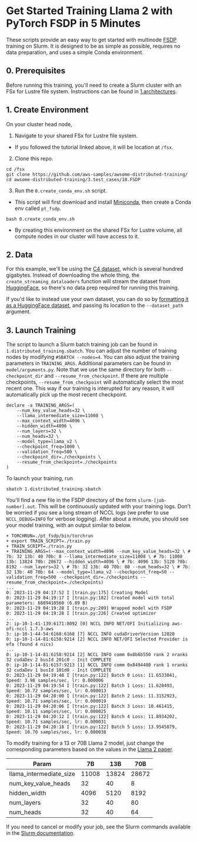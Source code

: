 # Get Started Training Llama 2 with PyTorch FSDP in 5 Minutes

These scripts provide an easy way to get started with multinode [FSDP](https://pytorch.org/tutorials/intermediate/FSDP_tutorial.html) training on Slurm. It is designed to be as simple as possible, requires no data preparation, and uses a simple Conda environment. 

## 0. Prerequisites

Before running this training, you'll need to create a Slurm cluster with an FSx for Lustre file system. Instructions can be found in [1.architectures](../../1.architectures).

## 1. Create Environment

On your cluster head node, 
1. Navigate to your shared FSx for Lustre file system.
* If you followed the tutorial linked above, it will be location at `/fsx`.   
2. Clone this repo. 

```
cd /fsx
git clone https://github.com/aws-samples/awsome-distributed-training/
cd awsome-distributed-training/3.test_cases/10.FSDP
```

3. Run the `0.create_conda_env.sh` script. 
* This script will first download and install [Miniconda](https://docs.conda.io/projects/miniconda/en/latest/), then create a Conda env called `pt_fsdp`.

```
bash 0.create_conda_env.sh
```

* By creating this environment on the shared FSx for Lustre volume, all compute nodes in our cluster will have access to it.

## 2. Data

For this example, we'll be using the [C4 dataset](https://huggingface.co/datasets/allenai/c4), which is several hundred gigabytes. Instead of downloading the whole thing, the `create_streaming_dataloaders` function will stream the dataset from [HuggingFace](https://huggingface.co/datasets), so there's no data prep required for running this training. 

If you'd like to instead use your own dataset, you can do so by [formatting it as a HuggingFace dataset](https://huggingface.co/docs/datasets/create_dataset), and passing its location to the `--dataset_path` argument.

## 3. Launch Training

The script to launch a Slurm batch training job can be found in `1.distributed_training.sbatch`. You can adjust the number of training nodes by modifying `#SBATCH --nodes=4`. You can also adjust the training parameters in `TRAINING_ARGS`. Additional parameters can be found in `model/arguments.py`. Note that we use the same directory for both `--checkpoint_dir` and `--resume_from_checkpoint`. If there are multiple checkpoints, `--resume_from_checkpoint` will automatically select the most recent one. This way if our training is interupted for any reason, it will automatically pick up the most recent checkpoint.

```
declare -a TRAINING_ARGS=(
    --num_key_value_heads=32 \
    --llama_intermediate_size=11008 \
    --max_context_width=4096 \
    --hidden_width=4096 \
    --num_layers=32 \
    --num_heads=32 \
    --model_type=llama_v2 \
    --checkpoint_freq=1000 \
    --validation_freq=500 \
    --checkpoint_dir=./checkpoints \
    --resume_from_checkpoint=./checkpoints
)
```

To launch your training, run

```
sbatch 1.distributed_training.sbatch
```

You'll find a new file in the FSDP directory of the form `slurm-[job-number].out`. This will be continuously updated with your training logs. Don't be worried if you see a long stream of NCCL logs (we prefer to use `NCCL_DEBUG=INFO` for verbose logging). After about a minute, you should see your model training, with an output similar to below.

```
+ TORCHRUN=./pt_fsdp/bin/torchrun
+ export TRAIN_SCRIPT=./train.py
+ TRAIN_SCRIPT=./train.py
+ TRAINING_ARGS=(--max_context_width=4096 --num_key_value_heads=32 \ # 7b: 32 13b: 40 70b: 8 --llama_intermediate_size=11008 \ # 7b: 11008 13b: 13824 70b: 28672 --hidden_width=4096 \ # 7b: 4096 13b: 5120 70b: 8192 --num_layers=32 \ # 7b: 32 13b: 40 70b: 80 --num_heads=32 \ # 7b: 32 13b: 40 70b: 64 --model_type=llama_v2 --checkpoint_freq=50 --validation_freq=500 --checkpoint_dir=./checkpoints --resume_from_checkpoint=./checkpoints)
...
0: 2023-11-29 04:17:52 I [train.py:175] Creating Model
0: 2023-11-29 04:19:17 I [train.py:182] Created model with total parameters: 6889410560 (6.89 B)
0: 2023-11-29 04:19:28 I [train.py:209] Wrapped model with FSDP
0: 2023-11-29 04:19:28 I [train.py:226] Created optimizer
...
2: ip-10-1-41-139:6171:8092 [0] NCCL INFO NET/OFI Initializing aws-ofi-nccl 1.7.3-aws
3: ip-10-1-44-54:6168:6168 [7] NCCL INFO cudaDriverVersion 12020
0: ip-10-1-14-81:6158:9214 [2] NCCL INFO NET/OFI Selected Provider is efa (found 4 nics)
...
0: ip-10-1-14-81:6158:9214 [2] NCCL INFO comm 0x8b6b550 rank 2 nranks 32 cudaDev 2 busId 201c0 - Init COMPLETE
0: ip-10-1-14-81:6157:9213 [1] NCCL INFO comm 0x8494480 rank 1 nranks 32 cudaDev 1 busId 101d0 - Init COMPLETE
0: 2023-11-29 04:19:48 I [train.py:122] Batch 0 Loss: 11.6533041, Speed: 3.98 samples/sec, lr: 0.000006
0: 2023-11-29 04:19:54 I [train.py:122] Batch 1 Loss: 11.620493, Speed: 10.72 samples/sec, lr: 0.000013
0: 2023-11-29 04:20:00 I [train.py:122] Batch 2 Loss: 11.3152923, Speed: 10.71 samples/sec, lr: 0.000019
0: 2023-11-29 04:20:06 I [train.py:122] Batch 3 Loss: 10.461415, Speed: 10.11 samples/sec, lr: 0.000025
0: 2023-11-29 04:20:12 I [train.py:122] Batch 4 Loss: 11.8934202, Speed: 10.71 samples/sec, lr: 0.000031
0: 2023-11-29 04:20:18 I [train.py:122] Batch 5 Loss: 13.9545879, Speed: 10.70 samples/sec, lr: 0.000038
```

To modify training for a 13 or 70B Llama 2 model, just change the corresponding parameters based on the values in the [Llama 2 paper](https://arxiv.org/abs/2307.09288).

| Param                    |     7B      |     13B     |     70B     |
| ------------------------ | ----------- | ----------- | ----------- |
| llama_intermediate_size  | 11008       | 13824       | 28672       |
| num_key_value_heads      | 32          | 40          | 8           |
| hidden_width             | 4096        | 5120        | 8192        |
| num_layers               | 32          | 40          | 80          |
| num_heads                | 32          | 40          | 64          |

If you need to cancel or modify your job, see the Slurm commands available in the [Slurm documentation](https://slurm.schedmd.com/quickstart.html).